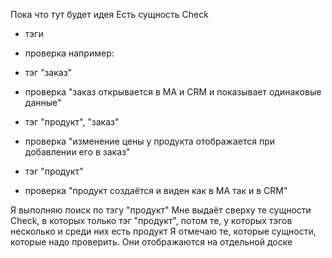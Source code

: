 Пока что тут будет идея
Есть сущность Check
 - тэги
 - проверка
 например:
  - тэг "заказ"
  - проверка "заказ открывается в МА и CRM и показывает одинаковые данные"

  - тэг "продукт", "заказ"
  - проверка "изменение цены у продукта отображается при добавлении его в заказ"

  - тэг "продукт"
  - проверка "продукт создаётся и виден как в МА так и в CRM"

Я выполняю поиск по тэгу "продукт"
Мне выдаёт сверху те сущности Check, в которых только тэг "продукт", потом те, у которых тэгов несколько и среди них есть продукт
Я отмечаю те, которые сущности, которые надо проверить.
Они отображаются на отдельной доске